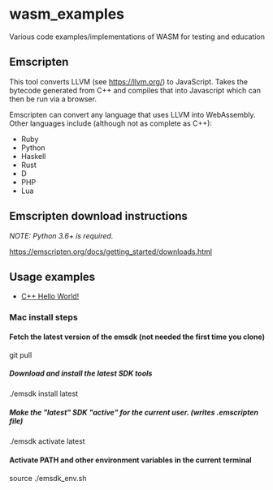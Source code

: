 # wasm_examples

Various code examples/implementations of WASM for testing and education

## Emscripten

This tool converts LLVM (see <https://llvm.org/>) to JavaScript. Takes the bytecode generated from C++ and compiles that into Javascript which can then be run via a browser.

Emscripten can convert any language that uses LLVM into WebAssembly. Other languages include (although not as complete as C++):

- Ruby
- Python
- Haskell
- Rust
- D
- PHP
- Lua

## Emscripten download instructions

*NOTE: Python 3.6+ is required.*

<https://emscripten.org/docs/getting_started/downloads.html>

## Usage examples

- [C++ Hello World!](cpp_hello_world/cpp_hello_world.md)

### Mac install steps

#### Fetch the latest version of the emsdk (not needed the first time you clone)

git pull

##### Download and install the latest SDK tools

./emsdk install latest

##### Make the "latest" SDK "active" for the current user. (writes .emscripten file)

./emsdk activate latest

#### Activate PATH and other environment variables in the current terminal

source ./emsdk_env.sh
